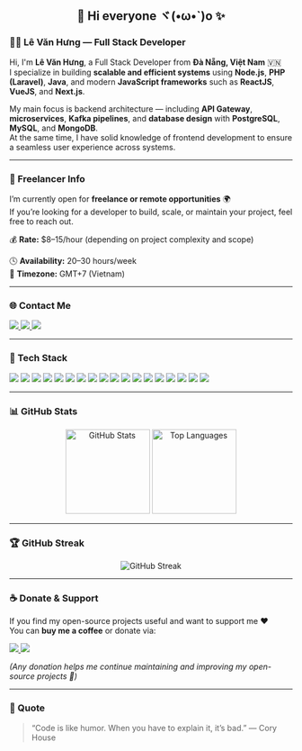 <h2 align="center">👋 Hi everyone ヾ(•ω•`)o ✨</h2>

### 👨‍💻 Lê Văn Hưng — Full Stack Developer

Hi, I'm **Lê Văn Hưng**, a Full Stack Developer from **Đà Nẵng, Việt Nam** 🇻🇳  
I specialize in building **scalable and efficient systems** using **Node.js**, **PHP (Laravel)**, **Java**, and modern **JavaScript frameworks** such as **ReactJS**, **VueJS**, and **Next.js**.

My main focus is backend architecture — including **API Gateway**, **microservices**, **Kafka pipelines**, and **database design** with **PostgreSQL**, **MySQL**, and **MongoDB**.  
At the same time, I have solid knowledge of frontend development to ensure a seamless user experience across systems.

---

### 💼 Freelancer Info

I’m currently open for **freelance or remote opportunities** 🌍  
If you’re looking for a developer to build, scale, or maintain your project, feel free to reach out.

💰 **Rate:** $8–15/hour (depending on project complexity and scope)

🕓 **Availability:** 20–30 hours/week  
📅 **Timezone:** GMT+7 (Vietnam)

---

### 🌐 Contact Me
<p align="left">
  <a href="https://www.facebook.com/hungle.real" target="_blank">
    <img src="https://img.shields.io/badge/Facebook-%231877F2.svg?logo=Facebook&logoColor=white"/>
  </a>
  <a href="https://www.linkedin.com/in/hungle-tech/" target="_blank">
    <img src="https://img.shields.io/badge/LinkedIn-%230077B5.svg?logo=linkedin&logoColor=white"/>
  </a>
  <a href="mailto:hungle.tech@gmail.com">
    <img src="https://img.shields.io/badge/Email-D14836?logo=gmail&logoColor=white"/>
  </a>
</p>

---

### 🧠 Tech Stack
<p align="left">
  <img src="https://img.shields.io/badge/Node.js-6DA55F?logo=node.js&logoColor=white"/>
  <img src="https://img.shields.io/badge/NestJS-E0234E?logo=nestjs&logoColor=white"/>
  <img src="https://img.shields.io/badge/Express.js-000000?logo=express&logoColor=white"/>
  <img src="https://img.shields.io/badge/Java-orange?logo=openjdk&logoColor=white"/>
  <img src="https://img.shields.io/badge/PHP-777BB4?logo=php&logoColor=white"/>
  <img src="https://img.shields.io/badge/Laravel-FF2D20?logo=laravel&logoColor=white"/>
  <img src="https://img.shields.io/badge/React-20232A?logo=react&logoColor=61DAFB"/>
  <img src="https://img.shields.io/badge/Vue.js-35495E?logo=vuedotjs&logoColor=4FC08D"/>
  <img src="https://img.shields.io/badge/Next.js-000000?logo=nextdotjs&logoColor=white"/>
  <img src="https://img.shields.io/badge/TailwindCSS-38B2AC?logo=tailwindcss&logoColor=white"/>
  <img src="https://img.shields.io/badge/PostgreSQL-316192?logo=postgresql&logoColor=white"/>
  <img src="https://img.shields.io/badge/MySQL-4479A1?logo=mysql&logoColor=white"/>
  <img src="https://img.shields.io/badge/MongoDB-4EA94B?logo=mongodb&logoColor=white"/>
  <img src="https://img.shields.io/badge/Redis-DC382D?logo=redis&logoColor=white"/>
  <img src="https://img.shields.io/badge/Kafka-231F20?logo=apachekafka&logoColor=white"/>
  <img src="https://img.shields.io/badge/Docker-2496ED?logo=docker&logoColor=white"/>
  <img src="https://img.shields.io/badge/AWS-232F3E?logo=amazonaws&logoColor=white"/>
  <img src="https://img.shields.io/badge/REST%20API-02569B?logo=api&logoColor=white"/>
</p>

---

### 📊 GitHub Stats
<p align="center">
  <img src="https://github-readme-stats.vercel.app/api?username=yourgithubusername&show_icons=true&theme=radical" alt="GitHub Stats" height="150"/>
  <img src="https://github-readme-stats.vercel.app/api/top-langs/?username=yourgithubusername&layout=compact&theme=radical" alt="Top Languages" height="150"/>
</p>

---

### 🏆 GitHub Streak
<p align="center">
  <img src="https://streak-stats.demolab.com?user=yourgithubusername&theme=radical&border_radius=10" alt="GitHub Streak"/>
</p>

---

### ☕ Donate & Support

If you find my open-source projects useful and want to support me ❤️  
You can **buy me a coffee** or donate via:

<p align="left">
  <a href="https://www.paypal.me/yourpaypal" target="_blank">
    <img src="https://img.shields.io/badge/PayPal-00457C?logo=paypal&logoColor=white"/>
  </a>
  <a href="https://imgur.com/your-momo-qrcode-link" target="_blank">
    <img src="https://img.shields.io/badge/MoMo-EF1A47?logo=mocha&logoColor=white"/>
  </a>
</p>

*(Any donation helps me continue maintaining and improving my open-source projects 🙏)*

---

### 📝 Quote
> “Code is like humor. When you have to explain it, it’s bad.” — Cory House

